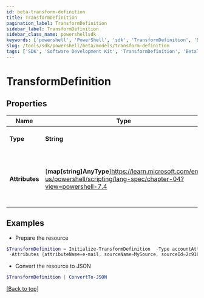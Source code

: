```yaml
---
id: beta-transform-definition
title: TransformDefinition
pagination_label: TransformDefinition
sidebar_label: TransformDefinition
sidebar_class_name: powershellsdk
keywords: ['powershell', 'PowerShell', 'sdk', 'TransformDefinition', 'BetaTransformDefinition'] 
slug: /tools/sdk/powershell/beta/models/transform-definition
tags: ['SDK', 'Software Development Kit', 'TransformDefinition', 'BetaTransformDefinition']
---
```



# TransformDefinition

## Properties

Name | Type | Description | Notes
------------ | ------------- | ------------- | -------------
**Type** | **String** | Transform definition type. | [optional] 
**Attributes** | [**map[string]AnyType**]https://learn.microsoft.com/en-us/powershell/scripting/lang-spec/chapter-04?view=powershell-7.4 | Arbitrary key-value pairs to store any metadata for the object | [optional] 

## Examples

- Prepare the resource
```powershell
$TransformDefinition = Initialize-TransformDefinition  -Type accountAttribute `
 -Attributes {attributeName=e-mail, sourceName=MySource, sourceId=2c9180877a826e68017a8c0b03da1a53}
```

- Convert the resource to JSON
```powershell
$TransformDefinition | ConvertTo-JSON
```


[[Back to top]](#) 

